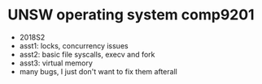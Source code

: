 # UNSW operating system comp9201
- 2018S2
- asst1: locks, concurrency issues
- asst2: basic file syscalls, execv and fork
- asst3: virtual memory
- many bugs, I just don't want to fix them afterall
